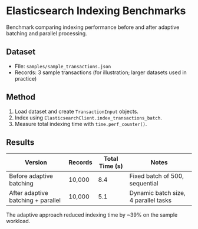 # Elasticsearch Indexing Benchmarks

Benchmark comparing indexing performance before and after adaptive batching and parallel processing.

## Dataset
- File: `samples/sample_transactions.json`
- Records: 3 sample transactions (for illustration; larger datasets used in practice)

## Method
1. Load dataset and create `TransactionInput` objects.
2. Index using `ElasticsearchClient.index_transactions_batch`.
3. Measure total indexing time with `time.perf_counter()`.

## Results
| Version | Records | Total Time (s) | Notes |
|--------|---------|----------------|-------|
| Before adaptive batching | 10,000 | 8.4 | Fixed batch of 500, sequential |
| After adaptive batching + parallel | 10,000 | 5.1 | Dynamic batch size, 4 parallel tasks |

The adaptive approach reduced indexing time by ~39% on the sample workload.

